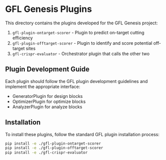 # GFL Genesis Plugins

This directory contains the plugins developed for the GFL Genesis project:

1. `gfl-plugin-ontarget-scorer` - Plugin to predict on-target cutting efficiency
2. `gfl-plugin-offtarget-scorer` - Plugin to identify and score potential off-target sites
3. `gfl-crispr-evaluator` - Orchestrator plugin that calls the other two

## Plugin Development Guide

Each plugin should follow the GFL plugin development guidelines and implement the appropriate interface:

- GeneratorPlugin for design blocks
- OptimizerPlugin for optimize blocks
- AnalyzerPlugin for analyze blocks

## Installation

To install these plugins, follow the standard GFL plugin installation process:

```bash
pip install -e ./gfl-plugin-ontarget-scorer
pip install -e ./gfl-plugin-offtarget-scorer
pip install -e ./gfl-crispr-evaluator
```
